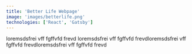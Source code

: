 ```yaml
---
title: 'Better Life Webpage'
image: 'images/betterlife.png'
technologies: ['React', 'Gatsby']
---
```

loremsdsfrei vff fgffvfd frevd loremsdsfrei vff fgffvfd frevdloremsdsfrei vff fgffvfd frevdloremsdsfrei vff fgffvfd frevd